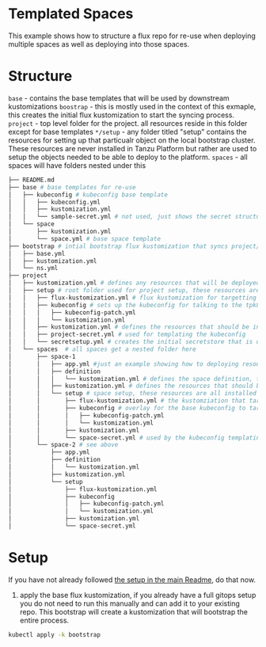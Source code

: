 # Templated Spaces

This example shows how to structure a flux repo for re-use when deploying multiple spaces as well as deploying into those spaces. 


# Structure

`base` - contains the base templates that will be used by downstream kustomizations
`boostrap` - this is mostly used in the context of this exmaple, this creates the initial flux kustomization to start the syncing process.
`project` - top level folder for the project. all resources reside in this folder except for base templates
`*/setup` -  any folder titled "setup" contains the resources for setting up that particualr object on the local bootstrap cluster. These resources are never installed in Tanzu Platform but rather are used to setup the objects needed to be able to deploy to the platform.
`spaces` - all spaces will have folders nested under this

```bash
├── README.md
├── base # base templates for re-use 
│   ├── kubeconfig # kubeconfig base template
│   │   ├── kubeconfig.yml
│   │   ├── kustomization.yml
│   │   └── sample-secret.yml # not used, just shows the secret structure
│   └── space
│       ├── kustomization.yml
│       └── space.yml # base space template
├── bootstrap # intial bootstrap flux kustomization that syncs project/setup
│   ├── base.yml
│   ├── kustomization.yml
│   └── ns.yml
├── project 
│   ├── kustomization.yml # defines any resources that will be deployed into the project on TPK*s. ex. spaces, profiles, etc. 
│   ├── setup # root folder used for project setup, these resources are all install on the local bootstrap cluster. 
│   │   ├── flux-kustomization.yml # flux kustomization for targetting a tpk8s project. 
│   │   ├── kubeconfig # sets up the kubeconfig for talking to the tpk8s project using the base kubeconfig as a template
│   │   │   ├── kubeconfig-patch.yml
│   │   │   └── kustomization.yml
│   │   ├── kustomization.yml # defines the resources that should be installed on the local bootstrap cluster
│   │   ├── project-secret.yml # used for templating the kubeconfig
│   │   └── secretsetup.yml # creates the initial secretstore that is use when generating kubeconfigs
│   └── spaces  # all spaces get a nested folder here
│       ├── space-1
│       │   ├── app.yml #just an example showing how to deploying resources into a space
│       │   ├── definition
│       │   │   └── kustomization.yml # defines the space definition, this is used by the project kustomization to create the space
│       │   ├── kustomization.yml # defines the resources that should be deployed into the space
│       │   └── setup # space setup, these resources are all installed on the local bootstrap cluster. ex. flux kustomziation to target the space and it's kubeconfig
│       │       ├── flux-kustomization.yml # the kustomziation that targets the space in tpk8s
│       │       ├── kubeconfig # overlay for the base kubeconfig to target the space
│       │       │   ├── kubeconfig-patch.yml
│       │       │   └── kustomization.yml
│       │       ├── kustomization.yml
│       │       └── space-secret.yml # used by the kubeconfig templating
│       └── space-2 # see above
│           ├── app.yml
│           ├── definition
│           │   └── kustomization.yml
│           ├── kustomization.yml
│           └── setup
│               ├── flux-kustomization.yml
│               ├── kubeconfig
│               │   ├── kubeconfig-patch.yml
│               │   └── kustomization.yml
│               ├── kustomization.yml
│               └── space-secret.yml
```

# Setup

If you have not already followed [the setup in the main Readme](../README.md#setup), do that now.


1. apply the base flux kustomization, if you already have a full gitops setup you do not need to run this manually and can add it to your existing repo. This bootstrap will create a kustomization that will bootstrap the entire process. 

```bash
kubectl apply -k bootstrap
```